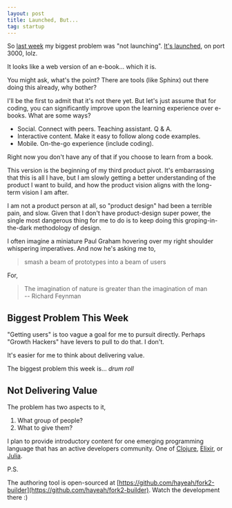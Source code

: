 ```yaml
---
layout: post
title: Launched, But...
tag: startup
---
```


So [last week](http://metacircus.com/startup/2013/12/09/not-launched.html) my biggest problem was "not launching". [It's launched](http://fork2.com:3000), on port 3000, lolz.

It looks like a web version of an e-book... which it is.

You might ask, what's the point? There are tools (like Sphinx) out there doing this already, why bother?

I'll be the first to admit that it's not there yet. But let's just assume that for coding, you can significantly improve upon the learning experience over e-books. What are some ways?

+ Social. Connect with peers. Teaching assistant. Q & A.
+ Interactive content. Make it easy to follow along code examples.
+ Mobile. On-the-go experience (include coding).

Right now you don't have any of that if you choose to learn from a book.

This version is the beginning of my third product pivot. It's embarrassing that this is all I have, but I am slowly getting a better understanding of the product I want to build, and how the product vision aligns with the long-term vision I am after.

I am not a product person at all, so "product design" had been a terrible pain, and slow. Given that I don't have product-design super power, the single most dangerous thing for me to do is to keep doing this groping-in-the-dark methodology of design.

I often imagine a miniature Paul Graham hovering over my right shoulder whispering imperatives. And now he's asking me to,

> smash a beam of prototypes into a beam of users

For,

> The imagination of nature is greater than the imagination of man <br> -- Richard Feynman

## Biggest Problem This Week

"Getting users" is too vague a goal for me to pursuit directly. Perhaps "Growth Hackers" have levers to pull to do that. I don't.

It's easier for me to think about delivering value.

The biggest problem this week is... *drum roll*

## Not Delivering Value

The problem has two aspects to it,

1. What group of people?
2. What to give them?

I plan to provide introductory content for one emerging programming language that has an active developers community. One of [Clojure](http://clojure.org), [Elixir](http://elixir-lang.org), or [Julia](http://julialang.org).

P.S.

The authoring tool is open-sourced at [https://github.com/hayeah/fork2-builder](https://github.com/hayeah/fork2-builder). Watch the development there :)
